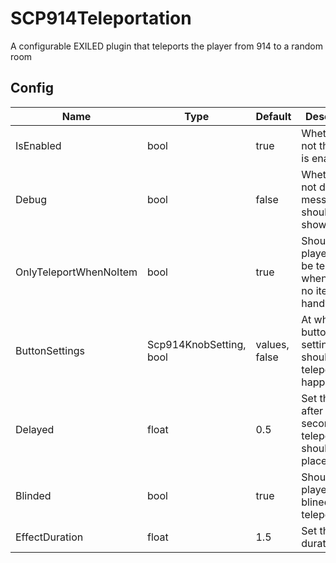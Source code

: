 # SCP914Teleportation
A configurable EXILED plugin that teleports the player from 914 to a random room

## Config
|Name|Type|Default|Description|
|---|---|---|---|
|IsEnabled|bool|true|Whether or not the plugin is enabled.|
|Debug|bool|false|Whether or not debug messages should be shown.|
|OnlyTeleportWhenNoItem|bool|true|Should the player only be teleported when he has no item in his hand?|
|ButtonSettings|Scp914KnobSetting, bool|values, false|At which button setting should the teleportation happen|
|Delayed|float|0.5|Set the time after many seconds the teleportation should take place.|
|Blinded|bool|true|Should the player be blined after teleportation?|
|EffectDuration|float|1.5|Set the effect duration|
